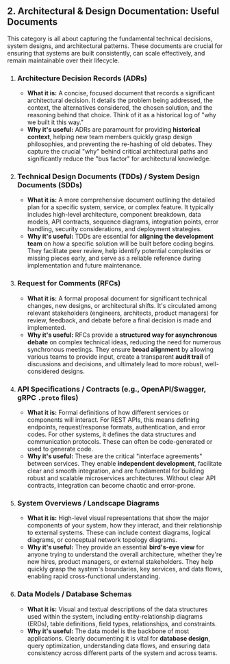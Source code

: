 ## 2. Architectural & Design Documentation: Useful Documents

This category is all about capturing the fundamental technical decisions, system designs, and architectural patterns. These documents are crucial for ensuring that systems are built consistently, can scale effectively, and remain maintainable over their lifecycle.

1.  ### Architecture Decision Records (ADRs)
    * **What it is:** A concise, focused document that records a significant architectural decision. It details the problem being addressed, the context, the alternatives considered, the chosen solution, and the reasoning behind that choice. Think of it as a historical log of "why we built it this way."
    * **Why it's useful:** ADRs are paramount for providing **historical context**, helping new team members quickly grasp design philosophies, and preventing the re-hashing of old debates. They capture the crucial "why" behind critical architectural paths and significantly reduce the "bus factor" for architectural knowledge.

2.  ### Technical Design Documents (TDDs) / System Design Documents (SDDs)
    * **What it is:** A more comprehensive document outlining the detailed plan for a specific system, service, or complex feature. It typically includes high-level architecture, component breakdown, data models, API contracts, sequence diagrams, integration points, error handling, security considerations, and deployment strategies.
    * **Why it's useful:** TDDs are essential for **aligning the development team** on *how* a specific solution will be built before coding begins. They facilitate peer review, help identify potential complexities or missing pieces early, and serve as a reliable reference during implementation and future maintenance.

3.  ### Request for Comments (RFCs)
    * **What it is:** A formal proposal document for significant technical changes, new designs, or architectural shifts. It's circulated among relevant stakeholders (engineers, architects, product managers) for review, feedback, and debate before a final decision is made and implemented.
    * **Why it's useful:** RFCs provide a **structured way for asynchronous debate** on complex technical ideas, reducing the need for numerous synchronous meetings. They ensure **broad alignment** by allowing various teams to provide input, create a transparent **audit trail** of discussions and decisions, and ultimately lead to more robust, well-considered designs.

4.  ### API Specifications / Contracts (e.g., OpenAPI/Swagger, gRPC `.proto` files)
    * **What it is:** Formal definitions of how different services or components will interact. For REST APIs, this means defining endpoints, request/response formats, authentication, and error codes. For other systems, it defines the data structures and communication protocols. These can often be code-generated or used to generate code.
    * **Why it's useful:** These are the critical "interface agreements" between services. They enable **independent development**, facilitate clear and smooth integration, and are fundamental for building robust and scalable microservices architectures. Without clear API contracts, integration can become chaotic and error-prone.

5.  ### System Overviews / Landscape Diagrams
    * **What it is:** High-level visual representations that show the major components of your system, how they interact, and their relationship to external systems. These can include context diagrams, logical diagrams, or conceptual network topology diagrams.
    * **Why it's useful:** They provide an essential **bird's-eye view** for anyone trying to understand the overall architecture, whether they're new hires, product managers, or external stakeholders. They help quickly grasp the system's boundaries, key services, and data flows, enabling rapid cross-functional understanding.

6.  ### Data Models / Database Schemas
    * **What it is:** Visual and textual descriptions of the data structures used within the system, including entity-relationship diagrams (ERDs), table definitions, field types, relationships, and constraints.
    * **Why it's useful:** The data model is the backbone of most applications. Clearly documenting it is vital for **database design**, query optimization, understanding data flows, and ensuring data consistency across different parts of the system and across teams.